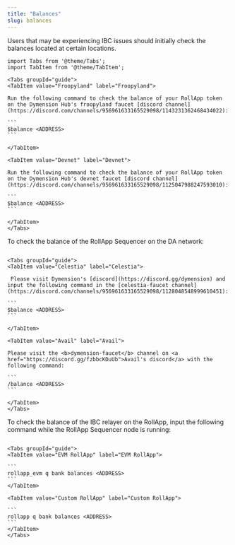 ```yaml
---
title: "Balances"
slug: balances
---
```


Users that may be experiencing IBC issues should initially check the balances located at certain locations.

````mdx-code-block
import Tabs from '@theme/Tabs';
import TabItem from '@theme/TabItem';

<Tabs groupId="guide">
<TabItem value="Froopyland" label="Froopyland">

Run the following command to check the balance of your RollApp token on the Dymension Hub's froopyland faucet [discord channel](https://discord.com/channels/956961633165529098/1143231362468434022):

```
$balance <ADDRESS>
```

</TabItem>

<TabItem value="Devnet" label="Devnet">

Run the following command to check the balance of your RollApp token on the Dymension Hub's devnet faucet [discord channel](https://discord.com/channels/956961633165529098/1125047988247593010):

```
$balance <ADDRESS>
```

</TabItem>
</Tabs>
````

To check the balance of the RollApp Sequencer on the DA network:

````mdx-code-block

<Tabs groupId="guide">
<TabItem value="Celestia" label="Celestia">

 Please visit Dymension's [discord](https://discord.gg/dymension) and input the following command in the [celestia-faucet channel](https://discord.com/channels/956961633165529098/1128048548999610451):

```
$balance <ADDRESS>
```

</TabItem>

<TabItem value="Avail" label="Avail">

Please visit the <b>dymension-faucet</b> channel on <a href="https://discord.gg/fzbbcKDuUb">Avail's discord</a> with the following command:

```
/balance <ADDRESS>
```

</TabItem>
</Tabs>
````

To check the balance of the IBC relayer on the RollApp, input the following command while the RollApp Sequencer node is running:

````mdx-code-block

<Tabs groupId="guide">
<TabItem value="EVM RollApp" label="EVM RollApp">

```
rollapp_evm q bank balances <ADDRESS>
```
</TabItem>

<TabItem value="Custom RollApp" label="Custom RollApp">

```
rollapp q bank balances <ADDRESS>
```
</TabItem>
</Tabs>
````
